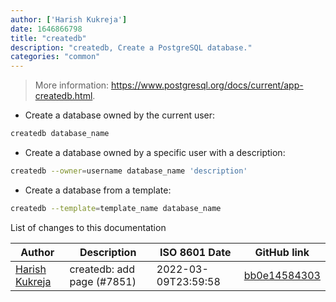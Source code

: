 ```yaml
---
author: ['Harish Kukreja']
date: 1646866798
title: "createdb"
description: "createdb, Create a PostgreSQL database."
categories: "common"
---
```

> More information: <https://www.postgresql.org/docs/current/app-createdb.html>.

- Create a database owned by the current user:

```bash
createdb database_name
```

- Create a database owned by a specific user with a description:

```bash
createdb --owner=username database_name 'description'
```

- Create a database from a template:

```bash
createdb --template=template_name database_name
```
List of changes to this documentation


Author | Description | ISO 8601 Date | GitHub link
------|-----|-----|-----
[Harish Kukreja](mailto:harish.kukreja@gmail.com) | createdb: add page (#7851) | 2022-03-09T23:59:58 | [bb0e14584303](https://github.com/tldr-pages/tldr/commit/bb0e1458430347fb797fb569b005efa187798093)

